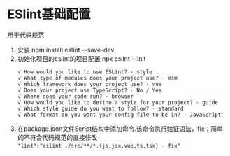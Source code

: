 # ESlint基础配置
用于代码规范
1. 安装
npm install eslint --save-dev
2. 初始化项目的eslint的项目配置
npx eslint --init
    ```
    √ How would you like to use ESLint? · style
    √ What type of modules does your project use? · esm
    √ Which framework does your project use? · vue
    √ Does your project use TypeScript? · No / Yes
    √ Where does your code run? · browser
    √ How would you like to define a style for your project? · guide
    √ Which style guide do you want to follow? · standard
    √ What format do you want your config file to be in? · JavaScript
    ```
3. 在package.json文件Script结构中添加命令.该命令执行验证语法，fix：简单的不符合代码规范的直接修改  
    `"lint":"eslint ./src/**/*.{js,jsx,vue,ts,tsx} --fix"`
